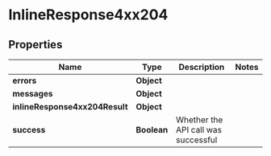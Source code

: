# InlineResponse4xx204

## Properties
Name | Type | Description | Notes
------------ | ------------- | ------------- | -------------
**errors** | **Object** |  | 
**messages** | **Object** |  | 
**inlineResponse4xx204Result** | **Object** |  | 
**success** | **Boolean** | Whether the API call was successful | 
